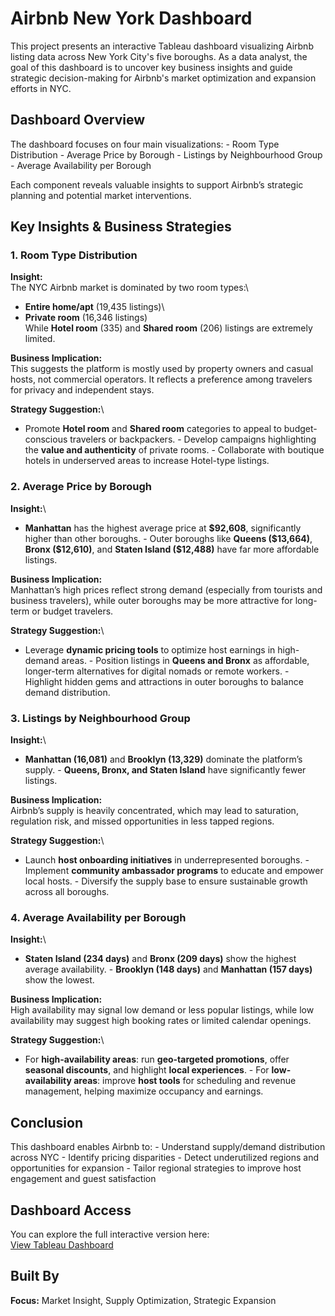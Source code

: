 # Airbnb New York Dashboard

This project presents an interactive Tableau dashboard visualizing Airbnb listing data across New York City's five boroughs. As a data analyst, the goal of this dashboard is to uncover key business insights and guide strategic decision-making for Airbnb's market optimization and expansion efforts in NYC.

## Dashboard Overview

The dashboard focuses on four main visualizations: - Room Type Distribution - Average Price by Borough - Listings by Neighbourhood Group - Average Availability per Borough

Each component reveals valuable insights to support Airbnb’s strategic planning and potential market interventions.

## Key Insights & Business Strategies

### 1. Room Type Distribution

**Insight:**\
The NYC Airbnb market is dominated by two room types:\
- **Entire home/apt** (19,435 listings)\
- **Private room** (16,346 listings)\
While **Hotel room** (335) and **Shared room** (206) listings are extremely limited.

**Business Implication:**\
This suggests the platform is mostly used by property owners and casual hosts, not commercial operators. It reflects a preference among travelers for privacy and independent stays.

**Strategy Suggestion:**\
- Promote **Hotel room** and **Shared room** categories to appeal to budget-conscious travelers or backpackers. - Develop campaigns highlighting the **value and authenticity** of private rooms. - Collaborate with boutique hotels in underserved areas to increase Hotel-type listings.

### 2. Average Price by Borough

**Insight:**\
- **Manhattan** has the highest average price at **\$92,608**, significantly higher than other boroughs. - Outer boroughs like **Queens (\$13,664)**, **Bronx (\$12,610)**, and **Staten Island (\$12,488)** have far more affordable listings.

**Business Implication:**\
Manhattan’s high prices reflect strong demand (especially from tourists and business travelers), while outer boroughs may be more attractive for long-term or budget travelers.

**Strategy Suggestion:**\
- Leverage **dynamic pricing tools** to optimize host earnings in high-demand areas. - Position listings in **Queens and Bronx** as affordable, longer-term alternatives for digital nomads or remote workers. - Highlight hidden gems and attractions in outer boroughs to balance demand distribution.

### 3. Listings by Neighbourhood Group

**Insight:**\
- **Manhattan (16,081)** and **Brooklyn (13,329)** dominate the platform’s supply. - **Queens, Bronx, and Staten Island** have significantly fewer listings.

**Business Implication:**\
Airbnb’s supply is heavily concentrated, which may lead to saturation, regulation risk, and missed opportunities in less tapped regions.

**Strategy Suggestion:**\
- Launch **host onboarding initiatives** in underrepresented boroughs. - Implement **community ambassador programs** to educate and empower local hosts. - Diversify the supply base to ensure sustainable growth across all boroughs.

### 4. Average Availability per Borough

**Insight:**\
- **Staten Island (234 days)** and **Bronx (209 days)** show the highest average availability. - **Brooklyn (148 days)** and **Manhattan (157 days)** show the lowest.

**Business Implication:**\
High availability may signal low demand or less popular listings, while low availability may suggest high booking rates or limited calendar openings.

**Strategy Suggestion:**\
- For **high-availability areas**: run **geo-targeted promotions**, offer **seasonal discounts**, and highlight **local experiences**. - For **low-availability areas**: improve **host tools** for scheduling and revenue management, helping maximize occupancy and earnings.

## Conclusion

This dashboard enables Airbnb to: - Understand supply/demand distribution across NYC - Identify pricing disparities - Detect underutilized regions and opportunities for expansion - Tailor regional strategies to improve host engagement and guest satisfaction

## Dashboard Access

You can explore the full interactive version here:\
[View Tableau Dashboard](https://public.tableau.com/views/AirbnbNewYork_17523314919030/Dashboard1)

## Built By

**Focus:** Market Insight, Supply Optimization, Strategic Expansion
